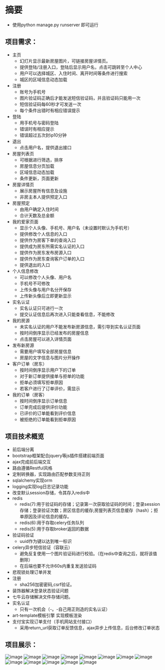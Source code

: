 # 摘要
- 使用python manage.py runserver 即可运行
## 项目需求：
- 主页
    - 幻灯片显示最新房屋图片，可链接房屋详情页。 
    - 提供登陆/注册入口，登陆后显示用户名，点击可跳转至个人中心
    - 用户可以选择城区、入住时间、离开时间等条件进行搜索
    - 城区的区域信息动态加载
- 注册
    - 账号为手机号
    - 图片验证码正确后才能发送短信验证码，并且验证码只能用一次
    - 短信验证码每60秒才可发送一次
    - 每个条件出错时有相应错误提示
- 登陆
    - 用手机号与密码登陆
    - 错误时有相应提示
    - 错误超过五次封ip10分钟
- 退出
    - 点击用户名，提供退出接口
- 房屋列表页
    - 可根据进行筛选，排序
    - 房屋信息分页加载
    - 区域信息动态加载
    - 条件更新，页面更新
- 房屋详情页
    - 展示房屋所有信息及设施
    - 非房主本人提供预定入口
- 房屋预定
    - 由用户确定入住时间
    - 合计天数及总金额
- 我的爱家页面
    - 显示个人头像、手机号、用户名（未设置时默认为手机号）
    - 提供修改个人信息的入口
    - 提供作为房客下单的查询入口
    - 提供成为房东所需实名认证的入口
    - 提供作为房东发布房源入口
    - 提供作为房东查询客户订单的入口
    - 提供退出的入口
- 个人信息修改
    - 可以修改个人头像、用户名
    - 手机号不可修改
    - 上传头像与用户名分开保存
    - 上传新头像后立即更新显示
- 实名认证
    - 实名认证只可进行一次
    - 提交认证信息后再次进入只能查看信息，不能修改
- 我的房源
    - 未实名认证的用户不能发布新房源信息，需引导到实名认证页面
    - 按时间倒序显示已经发布的房屋信息
    - 点击房屋可以进入详情页面
- 发布新房源
    - 需要用户填写全部房屋信息
    - 房屋的文字信息与图片分开操作
- 客户订单（房东）
    - 按时间倒序显示用户下的订单
    - 对于新订单提供接单与拒单的功能
    - 拒单必须填写拒单原因
    - 若客户进行了订单评价，需显示
- 我的订单（房客）
    - 按时间倒序显示订单信息
    - 订单完成后提供评价功能
    - 已评价的订单能看到评价信息
    - 被拒绝的订单能看到拒单原因
## 项目技术概览
- 前后端分离
- bootstrap框架配合jquery等js插件搭建前端页面
- ajax完成前后端交互
- 路由遵循Restful风格
- 定制转换器，实现路由匹配参数支持正则
- sqlalchemy实现orm
- logging实现log日志记录功能
- 改变默认session存储，令其存入redis中
- redis
    - redis(7):用于验证码的存储；记录第一次获取验证码的时间；登录session存储；登录验证次数；房区信息的缓存;房屋列表页信息缓存（hash）；拒单原因及评论信息的缓存。
    - redis(6):用于存取celery任务队列
    - redis(5):用于存取broker返回的数据
- 验证码验证
    - uuid作为键以达到唯一标识
- celery异步短信验证（容联云）
    - 避免反复使用一个图片验证码进行校验。（在redis中查询之后，就将该值删除）
    - 在后端也要不允许60s内重复发送验证码
- 悲观锁处理订单并发 
- 注册
    - sha256加密密码,csrf验证。
- 装饰器解决登录状态验证问题
- 七牛云存储解决文件存储问题。
- 实名认证
    - 只有一次机会（-。-自己用正则造的实名认证）
- art-template模板引擎 实现模板渲染
- 支付宝实现订单支付（手机网站支付接口）
    - 采用return_url获取订单反馈信息，ajax异步上传信息，后台修改订单状态 
## 项目展示：
![image](https://github.com/luola63702168/ihome/blob/master/obj_images/index.png)
![image](https://github.com/luola63702168/ihome/blob/master/obj_images/register.png)
![image](https://github.com/luola63702168/ihome/blob/master/obj_images/login.png)
![image](https://github.com/luola63702168/ihome/blob/master/obj_images/search.png)
![image](https://github.com/luola63702168/ihome/blob/master/obj_images/home.png)
![image](https://github.com/luola63702168/ihome/blob/master/obj_images/house.png)
![image](https://github.com/luola63702168/ihome/blob/master/obj_images/myhouse.png)
![image](https://github.com/luola63702168/ihome/blob/master/obj_images/personal.png)
![image](https://github.com/luola63702168/ihome/blob/master/obj_images/Realname.png)
![image](https://github.com/luola63702168/ihome/blob/master/obj_images/createnewhouse.png)
![image](https://github.com/luola63702168/ihome/blob/master/obj_images/order.png)
![image](https://github.com/luola63702168/ihome/blob/master/obj_images/pay.png)
![image](https://github.com/luola63702168/ihome/blob/master/obj_images/evaluate.png)
















